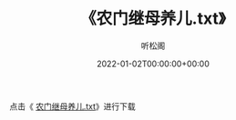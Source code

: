 ﻿---
title:  《农门继母养儿.txt》
date:   2022-01-02T00:00:00+00:00
author: 听松阁
layout: post
permalink: /农门继母养儿/
categories: 小说
tags: [小说]
---

点击《 [农门继母养儿.txt](http://img.660000.xyz/bookstukust/book/bntxt/10/农门继母养儿.txt)》进行下载